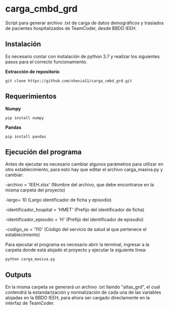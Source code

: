 # carga_cmbd_grd
Script para generar archivo .txt de carga de datos demográficos y traslados de pacientes hospitalizados de TeamCoder, desde BBDD IEEH.

## Instalación

Es necesario contar con instalación de python 3.7 y realizar los siguientes pasos para el correcto funcionamiento.

**Extracción de repositorio**

```
git clone https://github.com/vhevia11/carga_cmbd_grd.git
```

## Requerimientos

**Numpy**

```
pip install numpy
```

**Pandas**
```
pip install pandas
```

## Ejecución del programa
Antes de ejecutar es necesario cambiar algunos parámetros para utilizar en otro establecimiento, para esto hay que editar el archivo carga_masiva.py y cambiar:

-archivo = 'IEEH.xlsx' (Nombre del archivo, que debe encontrarse en la misma carpeta del proyecto)

-largo= 10 (Largo identificador de ficha y episodio)

-identificador_hospital = 'HMET' (Prefijo del identificador de ficha)

-identificador_episodio = 'H' (Prefijo del identificador de episodio)

-codigo_ss = '110' (Código del servicio de salud al que pertenece el establecimiento)


Para ejecutar el programa es necesario abrir la terminal, ingresar a la carpeta donde está alojado el proyecto y ejecutar la siguiente línea:

```
python carga_masiva.py
```
## Outputs

En la misma carpeta se generará un archivo .txt llamdo "altas_grd", el cual contendrá la estandarización y normalización de cada una de las variables alojadas en la BBDD IEEH, para ahora ser cargado directamente en la interfaz de TeamCoder.
